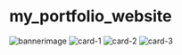 # my_portfolio_website
![bannerimage](https://github.com/20NN1A0225/my_portfolio_website/assets/118593668/0e9cc94c-c82d-4026-8de1-a627235f9ad9)
![card-1](https://github.com/20NN1A0225/my_portfolio_website/assets/118593668/54260720-514a-4a4e-b5e7-530fee0fa73f)
![card-2](https://github.com/20NN1A0225/my_portfolio_website/assets/118593668/b54fb9d1-91c9-4644-93a2-70948bb4278f)
![card-3](https://github.com/20NN1A0225/my_portfolio_website/assets/118593668/58dfaea0-2539-479d-8075-dbf25beac5f2)
